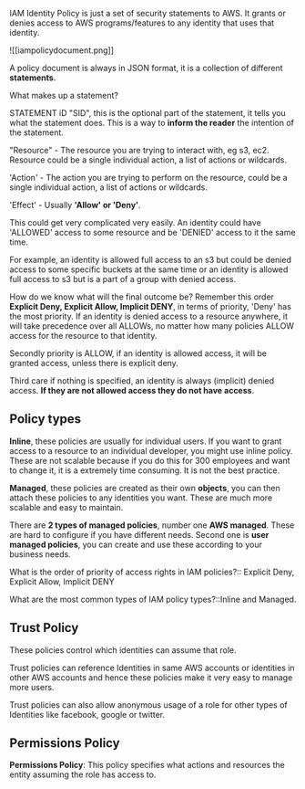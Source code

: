 IAM Identity Policy is just a set of security statements to AWS. It grants or denies access to AWS programs/features to any identity that uses that identity.

![[iampolicydocument.png]]

A policy document is always in JSON format, it is a collection of different **statements**.

What makes up a statement?

STATEMENT iD "SID", this is the optional part of the statement, it tells you what the statement does. This is a way to **inform the reader** the intention of the statement.

"Resource" - The resource you are trying to interact with, eg s3, ec2. Resource could be a single individual action, a list of actions or wildcards.

'Action' - The action you are trying to perform on the resource, could be a single individual action, a list of actions or wildcards.

'Effect' -  Usually **'Allow' or 'Deny'**.

This could get very complicated very easily. An identity could have 'ALLOWED' access to some resource and be 'DENIED' access to it the same time.

For example, an identity is allowed full access to an s3 but could be denied access to some specific buckets at the same time or an identity is allowed full access to s3 but is a part of a group with denied access.

How do we know what will the final outcome be? 
Remember this order **Explicit Deny, Explicit Allow, Implicit DENY**, in terms of  priority, 'Deny' has the most priority. If an identity is denied access to a resource anywhere, it will take precedence over all ALLOWs, no matter how many policies ALLOW access for the resource to that identity.

Secondly priority is ALLOW, if an identity is allowed access, it will be granted access, unless there is explicit deny.

Third care if nothing is specified, an identity is always (implicit) denied access. **If they are not allowed access they do not have access**.

## Policy types

**Inline**, these policies are usually for individual users. If you want to grant access to a resource to an individual developer, you might use inline policy. These are not scalable because if you do this for 300 employees and want to change it, it is a extremely time consuming. It is not the best practice.

**Managed**, these policies are created as their own **objects**, you can then attach these policies to any identities you want. These are much more scalable and easy to maintain.

There are **2 types of managed policies**, number one **AWS managed**. These are hard to configure if you have different needs.
Second one is **user managed policies**, you can create and use these according to your business needs.

What is the order of priority of access rights in IAM policies?:: Explicit Deny, Explicit Allow, Implicit DENY

What are the most common types of IAM policy types?::Inline and Managed.

## Trust Policy
These policies control which identities can assume that role.

Trust policies can reference Identities in same AWS accounts or identities in other AWS accounts and hence these policies make it very easy to manage more users.

Trust policies can also allow anonymous usage of a role for other types of Identities like facebook, google or twitter.

## Permissions Policy

**Permissions Policy**: This policy specifies what actions and resources the entity assuming the role has access to.